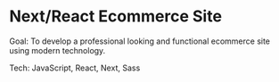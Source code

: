 # Next/React Ecommerce Site 

Goal: To develop a professional looking and functional ecommerce site using modern technology. 

Tech: JavaScript, React, Next, Sass 
